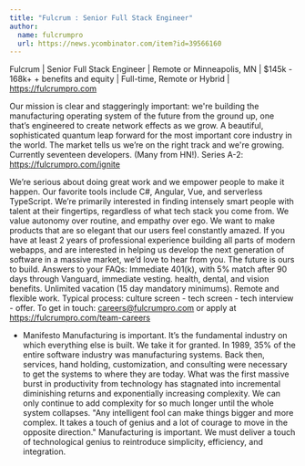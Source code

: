 ```yaml
---
title: "Fulcrum : Senior Full Stack Engineer"
author:
  name: fulcrumpro
  url: https://news.ycombinator.com/item?id=39566160
---
```

Fulcrum | Senior Full Stack Engineer | Remote or Minneapolis, MN | $145k - 168k+ + benefits and equity | Full-time, Remote or Hybrid | <a href="https:&#x2F;&#x2F;fulcrumpro.com" rel="nofollow">https:&#x2F;&#x2F;fulcrumpro.com</a>

Our mission is clear and staggeringly important: we&#x27;re building the manufacturing operating system of the future from the ground up, one that’s engineered to create network effects as we grow. A beautiful, sophisticated quantum leap forward for the most important core industry in the world. The market tells us we’re on the right track and we&#x27;re growing. Currently seventeen developers. (Many from HN!). Series A-2: <a href="https:&#x2F;&#x2F;fulcrumpro.com&#x2F;ignite" rel="nofollow">https:&#x2F;&#x2F;fulcrumpro.com&#x2F;ignite</a>

We’re serious about doing great work and we empower people to make it happen. Our favorite tools include C#, Angular, Vue, and serverless TypeScript. We’re primarily interested in finding intensely smart people with talent at their fingertips, regardless of what tech stack you come from. We value autonomy over routine, and empathy over ego. We want to make products that are so elegant that our users feel constantly amazed. If you have at least 2 years of professional experience building all parts of modern webapps, and are interested in helping us develop the next generation of software in a massive market, we’d love to hear from you. The future is ours to build. Answers to your FAQs: Immediate 401(k), with 5% match after 90 days through Vanguard, immediate vesting. health, dental, and vision benefits. Unlimited vacation (15 day mandatory minimums). Remote and flexible work. Typical process: culture screen - tech screen - tech interview - offer. To get in touch: careers@fulcrumpro.com or apply at <a href="https:&#x2F;&#x2F;fulcrumpro.com&#x2F;team-careers" rel="nofollow">https:&#x2F;&#x2F;fulcrumpro.com&#x2F;team-careers</a>

* Manifesto Manufacturing is important. It’s the fundamental industry on which everything else is built. We take it for granted. In 1989, 35% of the entire software industry was manufacturing systems. Back then, services, hand holding, customization, and consulting were necessary to get the systems to where they are today. What was the first massive burst in productivity from technology has stagnated into incremental diminishing returns and exponentially increasing complexity. We can only continue to add complexity for so much longer until the whole system collapses. &quot;Any intelligent fool can make things bigger and more complex. It takes a touch of genius and a lot of courage to move in the opposite direction.&quot; Manufacturing is important. We must deliver a touch of technological genius to reintroduce simplicity, efficiency, and integration.
